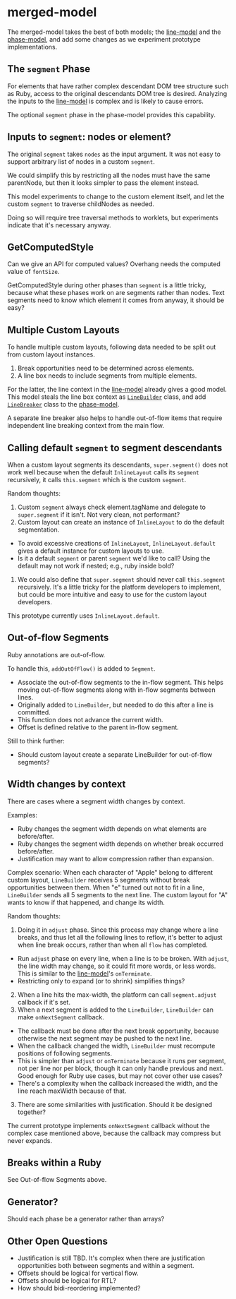 # merged-model

The merged-model takes the best of both models;
the [line-model][] and the [phase-model][],
and add some changes
as we experiment prototype implementations.

## The `segment` Phase

For elements that have rather complex descendant DOM tree structure such as Ruby,
access to the original descendants DOM tree is desired.
Analyzing the inputs to the [line-model][] is complex
and is likely to cause errors.

The optional `segment` phase in the phase-model provides this capability.

## Inputs to `segment`: nodes or element?

The original `segment` takes `nodes` as the input argument.
It was not easy to support arbitrary list of nodes
in a custom `segment`.

We could simplify this
by restricting all the nodes must have the same parentNode,
but then it looks simpler to pass the element instead.

This model experiments to change to the custom element itself,
and let the custom `segment` to traverse childNodes as needed.

Doing so will require tree traversal methods to worklets,
but experiments indicate that it's necessary anyway.

## GetComputedStyle

Can we give an API for computed values?
Overhang needs the computed value of `fontSize`.

GetComputedStyle during other phases than `segment` is a little tricky,
because what these phases work on are segments rather than nodes.
Text segments need to know which element it comes from anyway,
it should be easy?

## Multiple Custom Layouts

To handle multiple custom layouts,
following data needed to be split out
from custom layout instances.

1. Break opportunities need to be determined across elements.
2. A line box needs to include segments from multiple elements.

For the latter, the line context in the [line-model][]
already gives a good model.
This model steals the line box context as
[`LineBuilder`](line-builder.js) class,
and add [`LineBreaker`](line-breaker.js) class
to the [phase-model][].

A separate line breaker also helps to handle out-of-flow items
that require independent line breaking context from the main flow.

## Calling default `segment` to segment descendants

When a custom layout segments its descendants,
`super.segment()` does not work well because
when the default `InlineLayout` calls its `segment` recursively,
it calls `this.segment` which is the custom `segment`.

Random thoughts:

1. Custom `segment` always check element.tagName and
delegate to `super.segment` if it isn't.
Not very clean, not performant?
1. Custom layout can create an instance of `InlineLayout`
to do the default segmentation.
  * To avoid excessive creations of `InlineLayout`,
`InlineLayout.default` gives a default instance
for custom layouts to use.
  * Is it a default `segment` or parent `segment` we'd like to call?
Using the default may not work if nested;
e.g., ruby inside bold?
1. We could also define that `super.segment` should never
call `this.segment` recursively.
It's a little tricky for the platform developers to implement,
but could be more intuitive and easy to use for
the custom layout developers.

This prototype currently uses `InlineLayout.default`.

## Out-of-flow Segments

Ruby annotations are out-of-flow.

To handle this, `addOutOfFlow()` is added to `Segment`.

* Associate the out-of-flow segments to the in-flow segment.
This helps moving out-of-flow segments along with in-flow segments between lines.
* Originally added to `LineBuilder`, but needed to do this after a line is committed.
* This function does not advance the current width.
* Offset is defined relative to the parent in-flow segment.

Still to think further:

* Should custom layout create a separate LineBuilder for out-of-flow segments?

## Width changes by context

There are cases where a segment width changes by context.

Examples:

* Ruby changes the segment width depends on what
elements are before/after.
* Ruby changes the segment width depends on whether
break occurred before/after.
* Justification may want to allow compression
rather than expansion.

Complex scenario:
When each character of "Apple" belong to different
custom layout,
`LineBuilder` receives 5 segments
without break opportunities between them.
When "e" turned out not to fit in a line,
`LineBuilder` sends all 5 segments to the next line.
The custom layout for "A" wants to know
if that happened, and change its width.

Random thoughts:

1. Doing it in `adjust` phase.
Since this process may change where a line breaks,
and thus let all the following lines to reflow,
it's better to adjust when line break occurs,
rather than when all `flow` has completed.
  * Run `adjust` phase on every line,
when a line is to be broken.
With `adjust`, the line width may change,
so it could fit more words, or less words.
This is similar to the [line-model][]'s `onTerminate`.
  * Restricting only to expand (or to shrink) simplifies things?
2. When a line hits the max-width,
the platform can call `segment.adjust` callback if it's set.
1. When a next segment is added to the `LineBuilder`,
`LineBuilder` can make `onNextSegment` callback.
  * The callback must be done after the next break opportunity,
because otherwise the next segment may be pushed to the next line.
  * When the callback changed the width,
`LineBuilder` must recompute positions of following segments.
  * This is simpler than `adjust` or `onTerminate`
because it runs per segment, not per line nor per block,
though it can only handle previous and next.
Good enough for Ruby use cases, but may not cover other use cases?
  * There's a complexity when the callback increased the width,
and the line reach maxWidth because of that.
3. There are some similarities with justification.
Should it be designed together?

The current prototype implements `onNextSegment` callback
without the complex case mentioned above,
because the callback may compress but never expands.

## Breaks within a Ruby

See Out-of-flow Segments above.

## Generator?

Should each phase be a generator rather than arrays?

## Other Open Questions

* Justification is still TBD.
  It's complex when there are justification opportunities
  both between segments and within a segment.
* Offsets should be logical for vertical flow.
* Offsets should be logical for RTL?
* How should bidi-reordering implemented?

[line-model]: ../line-model/
[phase-model]: ../segment-measure-flow-adjust/
